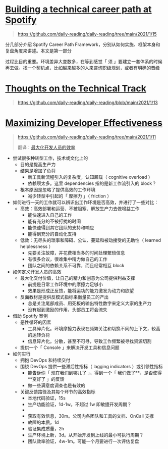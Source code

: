 # [Building a technical career path at Spotify](https://engineering.atspotify.com/2016/02/08/technical-career-path/)

> https://github.com/daily-reading/daily-reading/tree/main/2021/1/15

分几部分介绍 Spotify Career Path Framework，分别从如何实施、框架本身和复盘角度来讲述。本文是第一部分

过程比目的重要。环境差异大变数多，在等到感觉「 须 」要建立一套体系的时候再去做。找一个契机点，比如越来越多的人来咨询职级规划，或者有明确的晋级

# [Thoughts on the Technical Track](https://mcfunley.com/thoughts-on-the-technical-track)

> https://github.com/daily-reading/daily-reading/blob/main/2021/1/13

# [Maximizing Developer Effectiveness](https://martinfowler.com/articles/developer-effectiveness.html)

> https://github.com/daily-reading/daily-reading/tree/main/2021/1/11
>
> 翻译：[最大化开发人员的效率](http://www.continuousdelivery20.com/blog/maximizing-developer-effectiveness/)

- 尝试很多种转型工作，技术或文化上的
  - 目的是提高生产力
  - 结果是增加了负荷
    - 新工具新流程引入的复杂度，认知超载（ cognitive overload ）
    - 依赖项太多。这里 dependencies 指的是新工作流引入的 block？
  - 根本原因是忽略了提供高效的工作环境
    - 减少转型中引起的「 摩擦力 」（ friction ）
- 如何进行一天的工作就可以辨识出工作环境是否高效，并进行了一些对比：
  - 高效：高效部署和运营、不被阻塞、解放生产力去做增益工作
    - 能快速进入自己的工作
    - 能有充分的不被打扰的时间
    - 能快速得到其它团队的支持和响应
    - 能得到充分的自动化支持
  - 低效：无尽头的琐事和障碍、公认、蔓延和被动接受的无助性（ learned helplessness ）
    - 先要关注故障，并花费相当多的时间处理繁琐信息
    - 有很多会议，很难集中精力做自己的工作
    - 团队之间的依赖关系不可靠，而且经常相互 block
- 如何定义开发人员的高效
  - 最大化交付价值，让自己的精力和创意为公司提供利益支撑
    - 前提是日常工作环境中的摩擦力足够小
    - 效果是形成正反馈，能将运功的能力激发为动力和欲望
  - 反面教材是提供反模式指标来衡量员工的产出
    - 总是关注尾部成员、用死板的输出特性数字来定义大家的生产力
    - 没有起到激励的作用，头部员工将会流失
- 借助 Spotify 案例
  - 恶性循环的因素
    - 工具碎片化。环境摩擦力表现在频繁关注和切换不同的上下文，较高的运转负荷
    - 信息碎片化。分散，甚至不可寻，导致工作频繁被寻找资源切割
  - 提供一个「 Console 」来解决开发工具和信息问题
- 如何实行
  - 拥抱 DevOps 和持续交付
  - 围绕 DevOps 提供一些滞后性指标（ lagging indicators ）或引领性指标
    - 能告诉你「 现在我们到哪儿了 」，得到一个「 我们做了**，是否使得**变好了 」的反馈
    - 做一些满意度调查也是有效的
  - 关键反馈路径及其每个环节的高效指标
    - 本地代码验证，15s
    - 生产功能验证，1d-1w。不超过 1w 即敏捷开发周期？
    - 
    - 获取有效信息，30m。公司内各团队和工具的文档、OnCall 支撑
    - 故障的本质，1d
    - 验证集成质量，2h
    - 生产环境上新，3d。从开始开发到上线的最小可执行周期？
    - 团队效率验证，4w-1m。可能一个月要进行一次评估复盘
